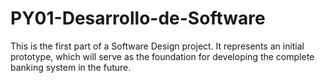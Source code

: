 # PY01-Desarrollo-de-Software
This is the first part of a Software Design project. It represents an initial prototype, which will serve as the foundation for developing the complete banking system in the future.
